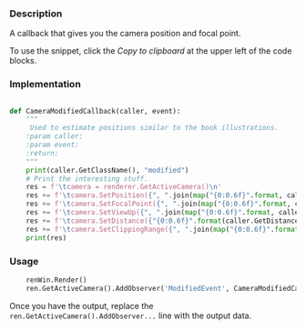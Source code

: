 ### Description

A callback that gives you the camera position and focal point.

To use the snippet, click the *Copy to clipboard* at the upper left of the code blocks.

### Implementation

``` Python

def CameraModifiedCallback(caller, event):
    """
     Used to estimate positions similar to the book illustrations.
    :param caller:
    :param event:
    :return:
    """
    print(caller.GetClassName(), "modified")
    # Print the interesting stuff.
    res = f'\tcamera = renderer.GetActiveCamera()\n'
    res += f'\tcamera.SetPosition({", ".join(map("{0:0.6f}".format, caller.GetPosition()))})\n'
    res += f'\tcamera.SetFocalPoint({", ".join(map("{0:0.6f}".format, caller.GetFocalPoint()))})\n'
    res += f'\tcamera.SetViewUp({", ".join(map("{0:0.6f}".format, caller.GetViewUp()))})\n'
    res += f'\tcamera.SetDistance({"{0:0.6f}".format(caller.GetDistance())})\n'
    res += f'\tcamera.SetClippingRange({", ".join(map("{0:0.6f}".format, caller.GetClippingRange()))})\n'
    print(res)

```

### Usage

```python
    renWin.Render()
    ren.GetActiveCamera().AddObserver('ModifiedEvent', CameraModifiedCallback)
```

Once you have the output, replace the `ren.GetActiveCamera().AddObserver...` line with the output data.
